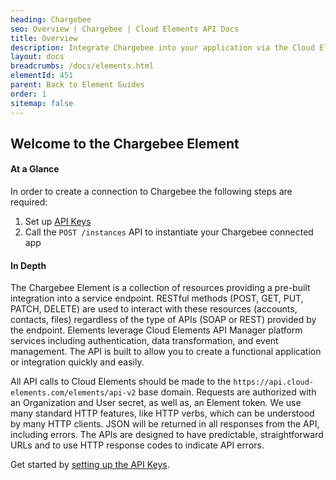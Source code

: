 ```yaml
---
heading: Chargebee
seo: Overview | Chargebee | Cloud Elements API Docs
title: Overview
description: Integrate Chargebee into your application via the Cloud Elements APIs.
layout: docs
breadcrumbs: /docs/elements.html
elementId: 451
parent: Back to Element Guides
order: 1
sitemap: false
---
```


## Welcome to the Chargebee Element


#### At a Glance

In order to create a connection to Chargebee the following steps are required:

1. Set up [API Keys](chargebee-endpoint-setup.html)
2. Call the `POST /instances` API to instantiate your Chargebee connected app

#### In Depth

The Chargebee Element is a collection of resources providing a pre-built integration into a service endpoint. RESTful methods (POST, GET, PUT, PATCH, DELETE) are used to interact with these resources (accounts, contacts, files) regardless of the type of APIs (SOAP or REST) provided by the endpoint. Elements leverage Cloud Elements API Manager platform services including authentication, data transformation, and event management.  The API is built to allow you to create a functional application or integration quickly and easily.

All API calls to Cloud Elements should be made to the `https://api.cloud-elements.com/elements/api-v2` base domain. Requests are authorized with an Organization and User secret, as well as, an Element token.  We use many standard HTTP features, like HTTP verbs, which can be understood by many HTTP clients. JSON will be returned in all responses from the API, including errors. The APIs are designed to have predictable, straightforward URLs and to use HTTP response codes to indicate API errors.

Get started by [setting up the API Keys](chargebee-endpoint-setup.html).
